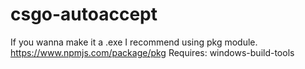 # csgo-autoaccept
 
 If you wanna make it a .exe I recommend using pkg module. https://www.npmjs.com/package/pkg
 Requires: windows-build-tools
